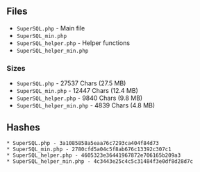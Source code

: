 ## Files

* `SuperSQL.php` - Main file
* `SuperSQL_min.php`
* `SuperSQL_helper.php` - Helper functions
* `SuperSQL_helper_min.php`

### Sizes

* `SuperSQL.php` - 27537 Chars (27.5 MB)
* `SuperSQL_min.php` - 12447 Chars (12.4 MB)
* `SuperSQL_helper.php` - 9840 Chars (9.8 MB)
* `SuperSQL_helper_min.php` - 4839 Chars (4.8 MB)

## Hashes

```
* SuperSQL.php - 3a1085858a5eaa76c7293ca404f84d73
* SuperSQL_min.php - 2780cfd5a04c5f8ab676c13392c307c1
* SuperSQL_helper.php - 4605323e36441967872e706165b209a3
* SuperSQL_helper_min.php - 4c3443e25c4c5c31484f3e0df8d28d7c
```
